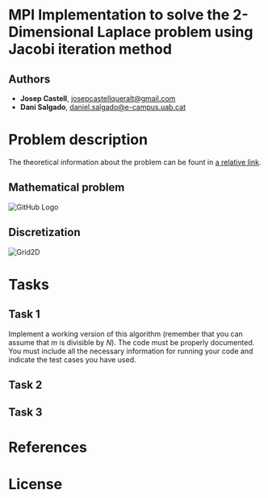 # MPI Implementation to solve the 2-Dimensional Laplace problem using Jacobi iteration method

## Authors
* **Josep Castell**, josepcastellqueralt@gmail.com
* **Dani Salgado**, daniel.salgado@e-campus.uab.cat


# Problem description

The theoretical information about the problem can be fount in [a relative link](ParallelProgr-MPI.pdf).


## Mathematical problem

![GitHub Logo](http://tutorial.math.lamar.edu/Classes/DE/LaplacesEqn_files/eq0005P.gif) 


## Discretization

![Grid2D](http://basor.fcqb.uasnet.mx/grid.png)


# Tasks

## Task 1
Implement a working version of this algorithm (remember that you can assume that *m* is divisible by *N*). The code must be properly documented. You must include all the necessary information for running your code and indicate the test cases you have used.

## Task 2



## Task 3




# References


# License
